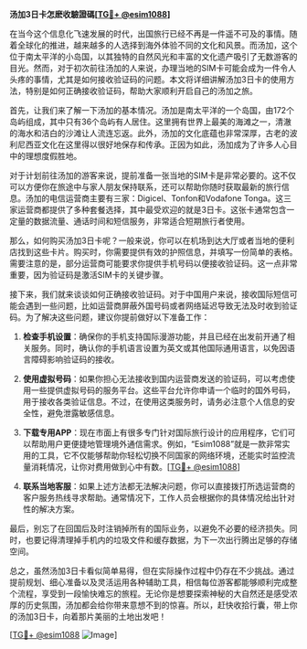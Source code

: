 **汤加3日卡怎麽收驗證碼[[TG💪+ @esim1088](https://t.me/s/esim1088)]**

在当今这个信息化飞速发展的时代，出国旅行已经不再是一件遥不可及的事情。随着全球化的推进，越来越多的人选择到海外体验不同的文化和风景。而汤加，这个位于南太平洋的小岛国，以其独特的自然风光和丰富的文化遗产吸引了无数游客的目光。然而，对于初次前往汤加的人来说，办理当地的SIM卡可能会成为一件令人头疼的事情，尤其是如何接收验证码的问题。本文将详细讲解汤加3日卡的使用方法，特别是如何正确接收验证码，帮助大家顺利开启自己的汤加之旅。

首先，让我们来了解一下汤加的基本情况。汤加是南太平洋的一个岛国，由172个岛屿组成，其中只有36个岛屿有人居住。这里拥有世界上最美的海滩之一，清澈的海水和洁白的沙滩让人流连忘返。此外，汤加的文化底蕴也非常深厚，古老的波利尼西亚文化在这里得以很好地保存和传承。正因为如此，汤加成为了许多人心目中的理想度假胜地。

对于计划前往汤加的游客来说，提前准备一张当地的SIM卡是非常必要的。这不仅可以方便你在旅途中与家人朋友保持联系，还可以帮助你随时获取最新的旅行信息。汤加的电信运营商主要有三家：Digicel、Tonfon和Vodafone Tonga。这三家运营商都提供了多种套餐选择，其中最受欢迎的就是3日卡。这张卡通常包含一定量的数据流量、通话时间和短信服务，非常适合短期旅行者使用。

那么，如何购买汤加3日卡呢？一般来说，你可以在机场到达大厅或者当地的便利店找到这些卡片。购买时，你需要提供有效的护照信息，并填写一份简单的表格。需要注意的是，部分运营商可能要求你提供手机号码以便接收验证码。这一点非常重要，因为验证码是激活SIM卡的关键步骤。

接下来，我们就来谈谈如何正确接收验证码。对于中国用户来说，接收国际短信可能会遇到一些问题，比如运营商屏蔽外国号码或者网络延迟导致无法及时收到验证码。为了解决这些问题，建议你提前做好以下准备工作：

1. **检查手机设置**：确保你的手机支持国际漫游功能，并且已经在出发前开通了相关服务。同时，确认你的手机语言设置为英文或其他国际通用语言，以免因语言障碍影响验证码的接收。

2. **使用虚拟号码**：如果你担心无法接收到国内运营商发送的验证码，可以考虑使用一些提供虚拟号码的服务平台。这些平台允许你申请一个临时的国外号码，用于接收各类验证信息。不过，在使用这类服务时，请务必注意个人信息的安全性，避免泄露敏感信息。

3. **下载专用APP**：现在市面上有很多专门针对国际旅行设计的应用程序，它们可以帮助用户更便捷地管理境外通信需求。例如，“Esim1088”就是一款非常实用的工具，它不仅能够帮助你轻松切换不同国家的网络环境，还能实时监控流量消耗情况，让你对费用做到心中有数。[[TG💪+ @esim1088](https://t.me/s/esim1088)]

4. **联系当地客服**：如果上述方法都无法解决问题，你可以直接拨打所选运营商的客户服务热线寻求帮助。通常情况下，工作人员会根据你的具体情况给出针对性的解决方案。

最后，别忘了在回国后及时注销掉所有的国际业务，以避免不必要的经济损失。同时，也要记得清理掉手机内的垃圾文件和缓存数据，为下一次出行腾出足够的存储空间。

总之，虽然汤加3日卡看似简单易得，但在实际操作过程中仍存在不少挑战。通过提前规划、细心准备以及灵活运用各种辅助工具，相信每位游客都能够顺利完成整个流程，享受到一段愉快难忘的旅程。无论你是想要探索神秘的大自然还是感受浓厚的历史氛围，汤加都会给你带来意想不到的惊喜。所以，赶快收拾行囊，带上你的汤加3日卡，向着那片美丽的土地出发吧！

[[TG💪+ @esim1088](https://t.me/s/esim1088) ![Image](https://i.postimg.cc/4NQfJmqS/Snipaste-2025-05-13-00-14-12.png)]